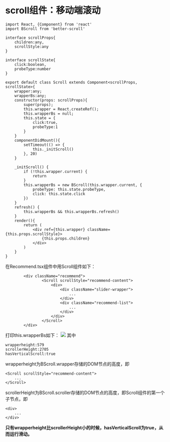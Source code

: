# scroll组件：移动端滚动 #
	import React, {Component} from 'react'
	import BScroll from 'better-scroll'

	interface scrollProps{
	    children:any,
	    scrollStyle:any
	}

	interface scrollState{
	    click:boolean,
	    probeType:number
	}

	export default class Scroll extends Component<scrollProps, scrollState>{
	    wrapper:any;
	    wrapperBs:any;
	    constructor(props: scrollProps){
	        super(props);
	        this.wrapper = React.createRef();
	        this.wrapperBs = null;
	        this.state = {
	            click:true,
	            probeType:1
	        }
	    }
	    componentDidMount(){
	        setTimeout(() => {
	            this._initScroll()
	        }, 20)
	    }

	    _initScroll() {
	        if (!this.wrapper.current) {
	            return
	        }
	        this.wrapperBs = new BScroll(this.wrapper.current, {
	            probeType: this.state.probeType,
	            click: this.state.click
	        })
	    }
	    refresh() {
	        this.wrapperBs && this.wrapperBs.refresh()
	    }
	    render(){
	        return (
	            <div ref={this.wrapper} className={this.props.scrollStyle}>
	                {this.props.children}
	            </div>
	        )
	    }
	}

在Recommend.tsx组件中用Scroll组件如下：

            <div className="recommend">
                    <Scroll scrollStyle="recommend-content">
                        <div>
                            <div className="slider-wrapper">
								...
                            </div>
                            <div className="recommend-list">
								...
                            </div>
                        </div>
                    </Scroll>
            </div>
打印this.wrapperBs如下：
![](https://t1.picb.cc/uploads/2019/01/31/VHvczG.png)
其中

	wrapperheight:579
	scrollerHeight:2705
	hasVerticalScroll:true

wrapperheight为BScroll.wrapper存储的DOM节点的高度，即

    <Scroll scrollStyle="recommend-content">
		...
    </Scroll>

scrollerHeight为BScroll.scroller存储的DOM节点的高度，即Scroll组件的第一个子节点，即

    <div>
		...
    </div>

**只有wrapperheight比scrollerHeight小的时候，hasVerticalScroll为true，从而运行滑动。**


